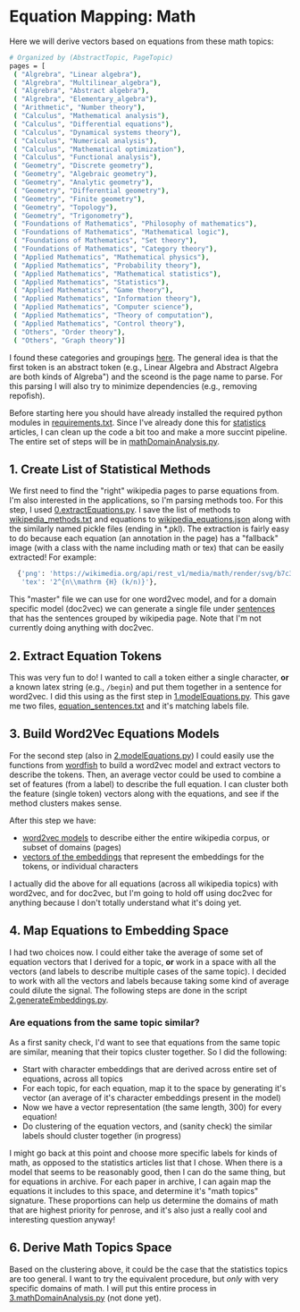 # Equation Mapping: Math

Here we will derive vectors based on equations from these math topics:

```bash
# Organized by (AbstractTopic, PageTopic)
pages = [
 ( "Algrebra", "Linear algebra"),
 ( "Algrebra", "Multilinear_algebra"),
 ( "Algrebra", "Abstract algebra"),
 ( "Algrebra", "Elementary_algebra"),
 ( "Arithmetic", "Number theory"),
 ( "Calculus", "Mathematical analysis"),
 ( "Calculus", "Differential equations"),
 ( "Calculus", "Dynamical systems theory"),
 ( "Calculus", "Numerical analysis"),
 ( "Calculus", "Mathematical optimization"),
 ( "Calculus", "Functional analysis"),
 ( "Geometry", "Discrete geometry"),
 ( "Geometry", "Algebraic geometry"),
 ( "Geometry", "Analytic geometry"),
 ( "Geometry", "Differential geometry"),
 ( "Geometry", "Finite geometry"),
 ( "Geometry", "Topology"), 
 ( "Geometry", "Trigonometry"),
 ( "Foundations of Mathematics", "Philosophy of mathematics"), 
 ( "Foundations of Mathematics", "Mathematical logic"),
 ( "Foundations of Mathematics", "Set theory"),
 ( "Foundations of Mathematics", "Category theory"),
 ( "Applied Mathematics", "Mathematical physics"),
 ( "Applied Mathematics", "Probability theory"),
 ( "Applied Mathematics", "Mathematical statistics"), 
 ( "Applied Mathematics", "Statistics"),
 ( "Applied Mathematics", "Game theory"),
 ( "Applied Mathematics", "Information theory"), 
 ( "Applied Mathematics", "Computer science"),
 ( "Applied Mathematics", "Theory of computation"),
 ( "Applied Mathematics", "Control theory"),
 ( "Others", "Order theory"),
 ( "Others", "Graph theory")]
```

I found these categories and groupings [here](https://en.wikipedia.org/wiki/Areas_of_mathematics#External_links).
The general idea is that the first token is an abstract token (e.g., Linear Algebra and Abstract Algebra are both
kinds of Algreba") and the sceond is the page name to parse. For this parsing I will also try
to minimize dependencies (e.g., removing repofish).

Before starting here you should have already installed the required python
modules in [requirements.txt](../requirements.txt). Since I've already done this for
[statistics](../statistics) articles, I can clean up the code a bit too and make a more succint
pipeline. The entire set of steps will be in [mathDomainAnalysis.py](mathDomainAnalysis.py).

## 1. Create List of Statistical Methods

We first need to find the "right" wikipedia pages to parse equations from. I'm also interested
in the applications, so I'm parsing methods too. For this step, I used [0.extractEquations.py](0.extractEquations.py).
I save the list of methods to [wikipedia_methods.txt](wikipedia_methods.txt) and equations
to [wikipedia_equations.json](wikipedia_equations.json) along with the similarly named
pickle files (ending in *.pkl). The extraction is fairly easy to do because each equation (an
annotation in the page) has a "fallback" image (with a class with the name including math or tex)
that can be easily extracted! For example:

```python
  {'png': 'https://wikimedia.org/api/rest_v1/media/math/render/svg/b7c3ba47cc5436c389f86a3f617a191d0dbe4877',
   'tex': '2^{n\\mathrm {H} (k/n)}'},
```

This "master" file we can use for one word2vec model, and for a domain specific model (doc2vec)
we can generate a single file under [sentences](sentences) that has the sentences grouped by wikipedia page.
Note that I'm not currently doing anything with doc2vec.

## 2. Extract Equation Tokens

This was very fun to do! I wanted to call a token either a single character, **or** a known
latex string (e.g., `/begin`) and put them together in a sentence for word2vec. I did this using
as the first step in [1.modelEquations.py](1.modelEquations.py). This gave me two files,
[equation_sentences.txt](equation_sentences.txt) and it's matching labels file.


## 3. Build Word2Vec Equations Models

For the second step (also in [2.modelEquations.py](2.modelEquations.py)) I could 
easily use the functions from [wordfish](https://vsoch.github.io/2016/2016-wordfish/)
to build a word2vec model and extract vectors to describe the tokens. Then, an average
vector could be used to combine a set of features (from a label) to describe the full
equation. I can cluster both the feature (single token) vectors along with the equations,
and see if the method clusters makes sense.

After this step we have:

 - [word2vec models](models) to describe either the entire wikipedia corpus, or subset of domains (pages)
 - [vectors of the embeddings](vectors) that represent the embeddings for the tokens, or individual characters

I actually did the above for all equations (across all wikipedia topics) with word2vec, and for
doc2vec, but I'm going to hold off using doc2vec for anything because I don't totally 
understand what it's doing yet.

## 4. Map Equations to Embedding Space

I had two choices now. I could either take the average of some set of equation vectors that I derived for
a topic, **or** work in a space with all the vectors (and labels to describe multiple cases of the same topic).
I decided to work with all the vectors and labels because taking some kind of average could dilute the signal.
The following steps are done in the script [2.generateEmbeddings.py](2.generateEmbeddings.py).

### Are equations from the same topic similar?
As a first sanity check, I'd want to see that equations from the same topic are similar, meaning
that their topics cluster together. So I did the following:

 - Start with character embeddings that are derived across entire set of equations, across all topics
 - For each topic, for each equation, map it to the space by generating it's vector (an average of it's character embeddings present in the model)
 - Now we have a vector representation (the same length, 300) for every equation!
 - Do clustering of the equation vectors, and (sanity check) the similar labels should cluster together (in progress)

I might go back at this point and choose more specific labels for kinds of math, as opposed to the statistics articles list that I chose. When there is a model that seems to be reasonably good, then I can do the same thing, but for equations in archive. For each paper in archive, I can again map the equations it includes to this space, and determine it's
"math topics" signature. These proportions can help us determine the domains of math that are highest priority for
penrose, and it's also just a really cool and interesting question anyway! 

## 6. Derive Math Topics Space

Based on the clustering above, it could be the case that the statistics topics are too general. I
want to try the equivalent procedure, but *only* with very specific domains of math. I will
put this entire process in [3.mathDomainAnalysis.py](3.mathDomainAnalysis.py) (not done yet).
